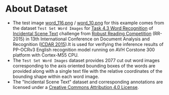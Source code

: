 # About Dataset
* The test image [word_116.png](./word_116.png) / [word_10.png](./word_10.png) for this example comes from the dataset `Test Set Word Images`
for [Task 4.3 Word Recognition](https://rrc.cvc.uab.es/?ch=4&com=tasks) of [Incidental Scene Text](https://rrc.cvc.uab.es/?ch=4&com=introduction) challenge from [Robust Reading Competition](https://rrc.cvc.uab.es/) (RR-2015) in 13th International Conference on Document Analysis and Recognition ([ICDAR 2015](https://iapr.org/archives/icdar2015/index.html)).It is used for verifying the inference results of PP-OCRv3 English recognition model running on AVH Corstone 300 platform with Cortex-M55 CPU. 
* The `Test Set Word Images` dataset provides 2077 cut out word images corresponding to the axis oriented bounding boxes of the words are provided along with a single text file with the relative coordinates of the bounding shape within each word image. 
* The "Incidental Scene Text" dataset and corresponding annotations are licensed under a [Creative Commons Attribution 4.0 License](https://rrc.cvc.uab.es/?com=downloads&action=download&ch=4&f=aHR0cHM6Ly9jcmVhdGl2ZWNvbW1vbnMub3JnL2xpY2Vuc2VzL2J5LzQuMC8=).